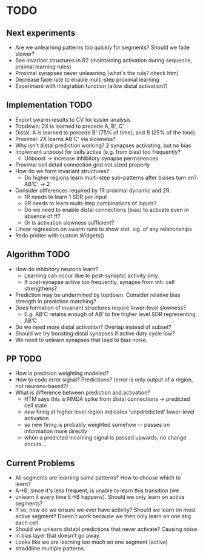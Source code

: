 # TODO

## Next experiments

* Are we unlearning patterns too quickly for segments? Should we fade slower?
* See invariant structures in R2 (maintaining activation during sequence, prximal learning rules)
* Proximal synapses never unlearning (what's the rule? check htm)
* Decrease fade rate to enable multi-step proximal learning
* Experiment with integration function (allow distal activation?)

## Implementation TODO

* Export swarm results to CV for easier analysis
* Topdown: 2X is learned to precede A, B', C'
* Distal: A is learned to precede B' (75% of time), and B (25% of the time)
* Proximal: 2X learns AB'C' via slowness?
* Why isn't distal prediction working? 2 synapses activating, but no bias
* Implement unboost for cells active (e.g. from bias) too frequently?
	- Unboost -> increase inhibitory synapse permanences
* Proximal cell detail connection grid not sized properly
* How do we form invariant structures?
	- Do higher regions learn multi-step sub-patterns after biases turn on? AB'C' -> 2
* Consider differences required by 1R proximal dynamic and 2R.
	- 1R needs to learn 1 SDR per input
	- 2R needs to learn multi-step combinations of inputs?
	- Do we need to enable distal connections (bias) to activate even in absence of ff?
	- Or is activation slowness sufficient?
* Linear regression on swarm runs to show stat. sig. of any relationships
* Redo printer with custom Widgets()

## Algorithm TODO

* How do inhibitory neurons learn?
	- Learning can occur due to post-synaptic activity only.
	- If post-synapse active too frequently, synapse from inh. cell strengthens?
* Prediction may be undermined by topdown. Consider relative bias strength in prediction matching?
* Does formation of invariant structures require lower-level slowness?
	- E.g. AB'C retains enough of AB' to fire higher level SDR representing AB'C
* Do we need more distal activation? Overlap instead of subset?
* Should we try boosting distal synapses if active duty cycle low?
* We need to unlearn synapses that lead to bias noise.

## PP TODO

* How is precision weighting modeled?
* How to code error signal? Predictions? (error is only output of a region, not neurono-based?)
* What is difference between prediction and activation?
	- HTM says this is NMDA spike from distal connections -> predicted cell state
	- *new* firing at higher level region indicates 'unpdredicted' lower-level activation
	- so new firing is probably weighted somehow -- passes on information more directly
	- when a predicted incoming signal is passed upwards, no change occurs...


## Current Problems

* All segments are learning same patterns? How to choose which to learn?
* A->B, since it's less frequent, is unable to learn this transition (we
* unlearn it every time E->B happens). Should we only learn on active segments?
* If so, how do we ensure we ever have activity? Should we learn on most
 active segment? Doesn't work because we then only learn on one seg each cell
* Should we unlearn distabl predictions that never activate? Causing noise
* in bias layer that doesn't go away.
* Looks like we are learning too much on one segment (active)
* straddline multiple patterns.